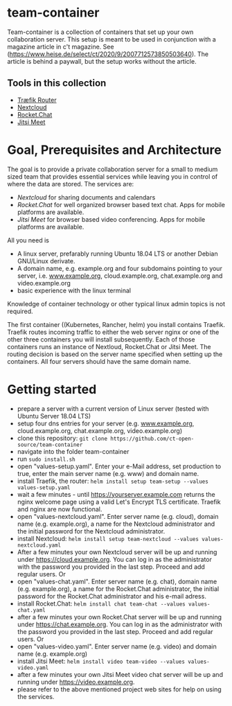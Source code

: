 # team-container

Team-container is a collection of containers that set up your own collaboration server. This setup is meant to be used in conjunction with a magazine article in c't magazine. See (https://www.heise.de/select/ct/2020/9/2007712573850503640). The article is behind a paywall, but the setup works without the article.

## Tools in this collection

* [Træfik Router](https://docs.traefik.io)
* [Nextcloud](https://nextcloud.com)
* [Rocket.Chat](https://rocket.chat)
* [Jitsi Meet](https://jitsi.org)

# Goal, Prerequisites and Architecture

The goal is to provide a private collaboration server for a small to medium sized team that provides essential services while leaving you in control of where the data are stored. The services are:
* *Nextcloud* for sharing documents and calendars
* *Rocket.Chat* for well organized browser based text chat. Apps for mobile platforms are available.
* *Jitsi Meet* for browser based video conferencing. Apps for mobile platforms are available.

All you need is 
* A linux server, prefarably running Ubuntu 18.04 LTS or another Debian GNU/Linux derivate.
* A domain name, e.g. example.org and four subdomains pointing to your server, i.e. www.example.org, cloud.example.org, chat.example.org and video.example.org
* basic experience with the linux terminal

Knowledge of container technology or other typical linux admin topics is not required.

The first container ((Kubernetes, Rancher, helm) you install contains Traefik. Traefik routes incoming traffic to either the web server nginx or one of the other three containers you will install subsequently. Each of those containers runs an instance of Nextloud, Rocket.Chat or Jitsi Meet. The routing decision is based on the server name specified when setting up the containers. All four servers should have the same domain name.

# Getting started

* prepare a server with a current version of Linux server (tested with Ubuntu Server 18.04 LTS)
* setup four dns entries for your server (e.g. www.example.org, cloud.example.org, chat.example.org, video.example.org)
* clone this repository: `git clone https://github.com/ct-open-source/team-container`
* navigate into the folder team-container
* run `sudo install.sh`
* open "values-setup.yaml". Enter your e-Mail address, set production to true, enter the main server name (e.g. www) and domain name. 
* install Traefik, the router: `helm install setup team-setup --values values-setup.yaml`
* wait a few minutes - until https://yourserver.example.com returns the nginx welcome page using a valid Let's Encrypt TLS certificate. Traefik and nginx are now functional.
* open "values-nextcloud.yaml". Enter server name (e.g. cloud), domain name (e.g. example.org), a name for the Nextcloud administrator and the initial password for the Nextcloud administrator. 
* install Nextcloud: `helm install setup team-nextcloud --values values-nextcloud.yaml`
* After a few minutes your own Nextcloud server will be up and running under https://cloud.example.org. You can log in as the administrator with the password you provided in the last step. Proceed and add regular users. Or
* open "values-chat.yaml". Enter server name (e.g. chat), domain name (e.g. example.org), a name for the Rocket.Chat administrator, the initial password for the Rocket.Chat administrator and his e-mail adress. 
* install Rocket.Chat: `helm install chat team-chat --values values-chat.yaml`
* after a few minutes your own Rocket.Chat server will be up and running under https://chat.example.org. You can log in as the administrator with the password you provided in the last step. Proceed and add regular users. Or
* open "values-video.yaml". Enter server name (e.g. video) and domain name (e.g. example.org) 
* install Jitsi Meet: `helm install video team-video --values values-video.yaml`
* after a few minutes your own Jitsi Meet video chat server will be up and running under https://video.example.org. 
* please refer to the above mentioned project web sites for help on using the services.



